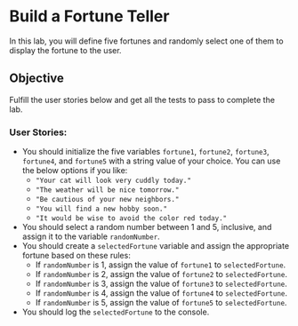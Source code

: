 # Build a Fortune Teller

In this lab, you will define five fortunes and randomly select one of them to display the fortune to the user.

## Objective

Fulfill the user stories below and get all the tests to pass to complete the lab.

### User Stories:

- You should initialize the five variables `fortune1`, `fortune2`, `fortune3`, `fortune4`, and `fortune5` with a string value of your choice. You can use the below options if you like:
  - `"Your cat will look very cuddly today."`
  - `"The weather will be nice tomorrow."`
  - `"Be cautious of your new neighbors."`
  - `"You will find a new hobby soon."`
  - `"It would be wise to avoid the color red today."`
- You should select a random number between 1 and 5, inclusive, and assign it to the variable `randomNumber`.
- You should create a `selectedFortune` variable and assign the appropriate fortune based on these rules:
  - If `randomNumber` is 1, assign the value of `fortune1` to `selectedFortune`.
  - If `randomNumber` is 2, assign the value of `fortune2` to `selectedFortune`.
  - If `randomNumber` is 3, assign the value of `fortune3` to `selectedFortune`.
  - If `randomNumber` is 4, assign the value of `fortune4` to `selectedFortune`.
  - If `randomNumber` is 5, assign the value of `fortune5` to `selectedFortune`.
- You should log the `selectedFortune` to the console.

